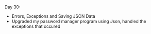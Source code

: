 Day 30:

- Errors, Exceptions and Saving JSON Data
- Upgraded my password manager program using Json, handled the exceptions that occured
